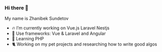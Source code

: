 ### Hi there 👋
My name is Zhanibek Sundetov

- :fire:   I’m currently working on Vue.js Laravel Nestjs
- :hammer: Use frameworks: Vue & Laravel and Angular
- :mag_right:  Learning PHP
- :cat2:  Working on my pet projects and researching how to write good algos
